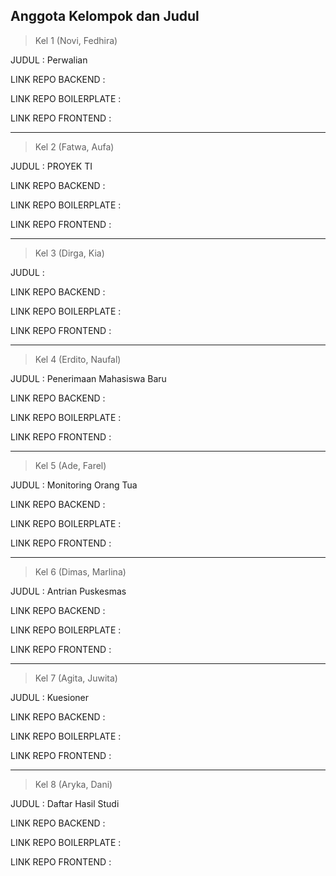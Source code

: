 ## Anggota Kelompok dan Judul

> Kel 1 (Novi, Fedhira)

JUDUL : Perwalian

LINK REPO BACKEND : 

LINK REPO BOILERPLATE :

LINK REPO FRONTEND :

---
> Kel 2 (Fatwa, Aufa)

JUDUL : PROYEK TI

LINK REPO BACKEND : 

LINK REPO BOILERPLATE :

LINK REPO FRONTEND :

---
> Kel 3 (Dirga, Kia)

JUDUL : 

LINK REPO BACKEND : 

LINK REPO BOILERPLATE :

LINK REPO FRONTEND :

---
> Kel 4 (Erdito, Naufal)

JUDUL : Penerimaan Mahasiswa Baru

LINK REPO BACKEND :

LINK REPO BOILERPLATE :

LINK REPO FRONTEND :

---
> Kel 5 (Ade, Farel)

JUDUL : Monitoring Orang Tua

LINK REPO BACKEND : 

LINK REPO BOILERPLATE :

LINK REPO FRONTEND :

---
> Kel 6 (Dimas, Marlina)

JUDUL : Antrian Puskesmas

LINK REPO BACKEND : 

LINK REPO BOILERPLATE :

LINK REPO FRONTEND :

---
> Kel 7 (Agita, Juwita)

JUDUL : Kuesioner

LINK REPO BACKEND : 

LINK REPO BOILERPLATE :

LINK REPO FRONTEND :

---
> Kel 8 (Aryka, Dani)

JUDUL : Daftar Hasil Studi

LINK REPO BACKEND : 

LINK REPO BOILERPLATE :

LINK REPO FRONTEND :
